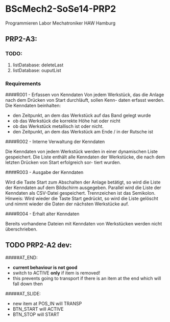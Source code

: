 BScMech2-SoSe14-PRP2
====================

Programmieren Labor Mechatroniker HAW Hamburg

## PRP2-A3:

### TODO:

1. listDatabase: deleteLast
2. listDatabase: ouputList

### Requirements

####R001 - Erfassen von Kenndaten 
Von jedem Werkstück, das die Anlage nach dem Drücken von Start durchläuft, sollen Kenn- daten erfasst werden.Die Kenndaten beinhalten:
* den Zeitpunkt, an dem das Werkstück auf das Band gelegt wurde* ob das Werkstück die korrekte Höhe hat oder nicht* ob das Werkstück metallisch ist oder nicht.* den Zeitpunkt, an dem das Werkstück am Ende / in der Rutsche ist
####R002 - Interne Verwaltung der Kenndaten
Die Kenndaten von jedem Werkstück werden in einer dynamischen Liste gespeichert. Die Liste enthält alle Kenndaten der Werkstücke, die nach dem letzten Drücken von Start erfolgreich sor- tiert wurden.
####R003 - Ausgabe der Kenndaten
Wird die Taste Start zum Abschalten der Anlage betätigt, so wird die Liste der Kenndaten auf dem Bildschirm ausgegeben. Parallel wird die Liste der Kenndaten als CSV-Datei gespeichert. Trennzeichen ist das Semikolon.Hinweis: Wird wieder die Taste Start gedrückt, so wird die Liste gelöscht und nimmt wieder die Daten der nächsten Werkstücke auf.####R004 - Erhalt alter Kenndaten
Bereits vorhandene Dateien mit Kenndaten von Werkstücken werden nicht überschrieben.



## TODO PRP2-A2 dev:

#####AT_END: 
* **current behaviour is not good**
* switch to ACTIVE **only** if item is removed!
* this prevents going to transport if there is an item at the end which will fall down then

#####AT_SLIDE:
* new item at POS_IN will TRANSP
* BTN_START will ACTIVE
* BTN_STOP will START
